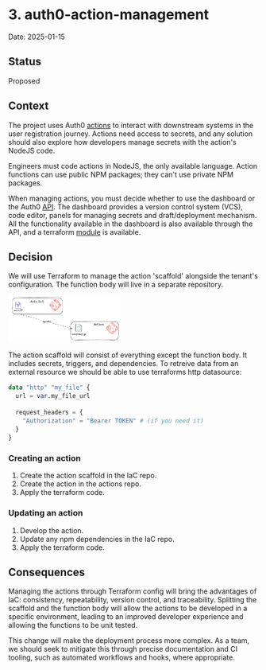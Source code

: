 # 3. auth0-action-management

Date: 2025-01-15

## Status

Proposed

## Context

The project uses Auth0 [actions](https://auth0.com/docs/customize/actions) to interact with downstream systems in the user registration journey. Actions need access to secrets, and any solution should also explore how developers manage secrets with the action's NodeJS code.

Engineers must code actions in NodeJS, the only available language. Action functions can use public NPM packages; they can't use private NPM packages.

When managing actions, you must decide whether to use the dashboard or the Auth0 [API](https://auth0.com/docs/api/management/v2/actions/post-action). The dashboard provides a version control system (VCS), code editor, panels for managing secrets and draft/deployment mechanism. All the functionality available in the dashboard is also available through the API, and a terraform [module](https://registry.terraform.io/providers/auth0/auth0/latest/docs/resources/action) is available.

## Decision

We will use Terraform to manage the action 'scaffold'  alongside the tenant's configuration. The function body will live in a separate repository.

<img src="./imgs/auth0-action-management-1.png" width="45%" alt="Terraform pulling action code" title="Terraform pulling action code">

The action scaffold will consist of everything except the function body. It includes secrets, triggers, and dependencies. To retreive data from an external resource we should be able to use terraforms http datasource:

```tf
data "http" "my_file" {
  url = var.my_file_url

  request_headers = {
    "Authorization" = "Bearer TOKEN" # (if you need it)
  }
}
```

### Creating an action
1. Create the action scaffold in the IaC repo.
2. Create the action in the actions repo.
3. Apply the terraform code.

### Updating an action
1. Develop the action.
2. Update any npm dependencies in the IaC repo.
3. Apply the terraform code.

## Consequences

Managing the actions through Terraform config will bring the advantages of IaC: consistency, repeatability, version control, and traceability. Splitting the scaffold and the function body will allow the actions to be developed in a specific environment, leading to an improved developer experience and allowing the functions to be unit tested.

This change will make the deployment process more complex. As a team, we should seek to mitigate this through precise documentation and CI tooling, such as automated workflows and hooks, where appropriate.
